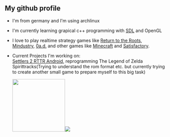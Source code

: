## My github profile
- I'm from germany and I'm using archlinux
- I'm currently learning grapical c++ programming with [SDL](https://github.com/libsdl-org/SDL) and OpenGL
- I love to play realtime strategy games like [Return to the Roots](https://github.com/Return-To-The-Roots/s25client), [Mindustry](https://github.com/Anuken/Mindustry), [0a.d.](https://github.com/0ad/0ad) and other games like [Minecraft](https://www.minecraft.net/) and [Satisfactory](https://www.satisfactorygame.com/).
- Current Projects I'm working on: <br />
[Settlers 2 RTTR Android](https://github.com/Farmer-Markus/s25rttr-android), reprogramming The Legend of Zelda Spirittracks(Trying to understand the rom format etc. but currently trying to create another small game to prepare myself to this big task)


  <img height=165 src="https://github-readme-stats.vercel.app/api?username=Farmer-Markus&card_width=459&line_height=24&show_icons=true&theme=github_dark_dimmed&bg_color=00000000"><img src="https://github-readme-stats.vercel.app/api/top-langs/?username=Farmer-Markus&&theme=github_dark_dimmed&layout=compact&bg_color=00000000">
